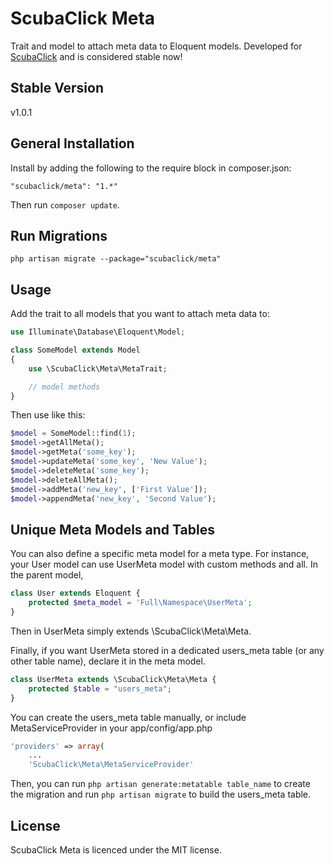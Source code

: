 ScubaClick Meta
===============

Trait and model to attach meta data to Eloquent models.
Developed for [ScubaClick](http://scubaclick.com) and is considered stable now!

Stable Version
--------------
v1.0.1

General Installation
--------------------

Install by adding the following to the require block in composer.json:
```
"scubaclick/meta": "1.*"
```

Then run `composer update`.

Run Migrations
--------------

```
php artisan migrate --package="scubaclick/meta"

```

Usage
-----

Add the trait to all models that you want to attach meta data to:

```php
use Illuminate\Database\Eloquent\Model;

class SomeModel extends Model
{
    use \ScubaClick\Meta\MetaTrait;

    // model methods
}
```

Then use like this:

```php
$model = SomeModel::find(1);
$model->getAllMeta();
$model->getMeta('some_key');
$model->updateMeta('some_key', 'New Value');
$model->deleteMeta('some_key');
$model->deleteAllMeta();
$model->addMeta('new_key', ['First Value']);
$model->appendMeta('new_key', 'Second Value');
```

Unique Meta Models and Tables
-----
You can also define a specific meta model for a meta type. For instance, your User model can use UserMeta model with custom methods and all. In the parent model,

```php
class User extends Eloquent {
    protected $meta_model = 'Full\Namespace\UserMeta';
}
```
Then in UserMeta simply extends \ScubaClick\Meta\Meta.

Finally, if you want UserMeta stored in a dedicated users_meta table (or any other table name), declare it in the meta model.
```php
class UserMeta extends \ScubaClick\Meta\Meta {
    protected $table = "users_meta";
}
```

You can create the users_meta table manually, or include MetaServiceProvider in your app/config/app.php
```php
'providers' => array(
    ...
    'ScubaClick\Meta\MetaServiceProvider'
```
Then, you can run ```php artisan generate:metatable table_name``` to create the migration and run ```php artisan migrate``` to build the users_meta table.

License
-------

ScubaClick Meta is licenced under the MIT license.
